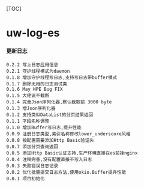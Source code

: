 [TOC]

# uw-log-es

#### 更新日志
    0.2.2 写上日志应用信息
    0.2.1 守护线程模式为daemon
    0.1.8 增加守护线程写日志,支持写日志带buffer模式
    0.1.7 删除无用的日志测试类
    0.1.6 May NPE Bug FIX
    0.1.5 大佬说不截断
    0.1.4 完善Json序列化器,默认截取前 3000 byte
    0.1.3 增Json序列化器
    0.1.2 支持类似DataList的分页结果返回
    0.1.1 字段名称调整
    0.1.0 增加Buffer写日志,提升性能
    0.0.9 注册日志类型,索引名称修改lower_underscore风格
    0.0.8 按配置需要添加Http Basic验证头
    0.0.7 添加分页查询返回
    0.0.5 添加Http Basic认证支持,生产环境直接在es前挂nginx
    0.0.4 注释完善,没有配置直接不写入日志
    0.0.3 失败错误日志记录
    0.0.2 优化批量提交日志方法,使用okio.Buffer提升性能
    0.0.1 项目初始化